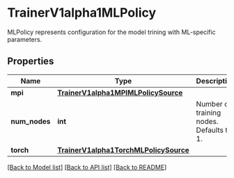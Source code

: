 # TrainerV1alpha1MLPolicy

MLPolicy represents configuration for the model trining with ML-specific parameters.
## Properties
Name | Type | Description | Notes
------------ | ------------- | ------------- | -------------
**mpi** | [**TrainerV1alpha1MPIMLPolicySource**](TrainerV1alpha1MPIMLPolicySource.md) |  | [optional] 
**num_nodes** | **int** | Number of training nodes. Defaults to 1. | [optional] 
**torch** | [**TrainerV1alpha1TorchMLPolicySource**](TrainerV1alpha1TorchMLPolicySource.md) |  | [optional] 

[[Back to Model list]](../README.md#documentation-for-models) [[Back to API list]](../README.md#documentation-for-api-endpoints) [[Back to README]](../README.md)


